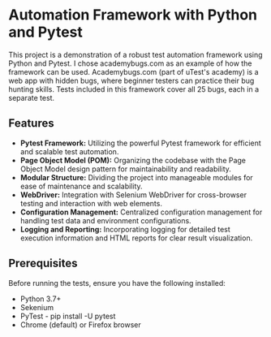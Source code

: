 # Automation Framework with Python and Pytest

This project is a demonstration of a robust test automation framework using Python and Pytest.
I chose academybugs.com as an example of how the framework can be used. Academybugs.com (part of uTest's academy)
is a web app with hidden bugs, where beginner testers can practice their bug hunting skills.
Tests included in this framework cover all 25 bugs, each in a separate test.


## Features

- **Pytest Framework:** Utilizing the powerful Pytest framework for efficient and scalable test automation.
- **Page Object Model (POM):** Organizing the codebase with the Page Object Model design pattern for maintainability and readability.
- **Modular Structure:** Dividing the project into manageable modules for ease of maintenance and scalability.
- **WebDriver:** Integration with Selenium WebDriver for cross-browser testing and interaction with web elements.
- **Configuration Management:** Centralized configuration management for handling test data and environment configurations.
- **Logging and Reporting:** Incorporating logging for detailed test execution information and HTML reports for clear result visualization.

## Prerequisites

Before running the tests, ensure you have the following installed:

- Python 3.7+
- Sekenium
- PyTest - pip install -U pytest
- Chrome (default) or Firefox browser
